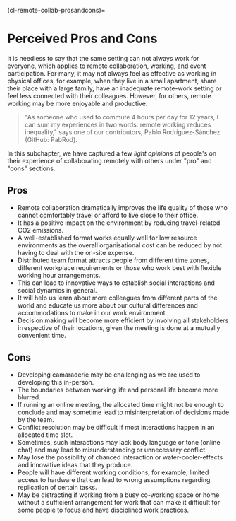 (cl-remote-collab-prosandcons)=
# Perceived Pros and Cons

It is needless to say that the same setting can not always work for everyone, which applies to remote collaboration, working, and event participation.
For many, it may not always feel as effective as working in physical offices, for example, when they live in a small apartment, share their place with a large family, have an inadequate remote-work setting or feel less connected with their colleagues.
However, for others, remote working may be more enjoyable and productive.
> "As someone who used to commute 4 hours per day for 12 years, I can sum my experiences in two words: remote working reduces inequality," says one of our contributors, Pablo Rodríguez-Sánchez (GitHub: PabRod).

In this subchapter, we have captured a few *light opinions* of people's on their experience of collaborating remotely with others under "pro" and "cons" sections.

## Pros

- Remote collaboration dramatically improves the life quality of those who cannot comfortably travel or afford to live close to their office.
- It has a positive impact on the environment by reducing travel-related CO2 emissions.
- A well-established format works equally well for low resource environments as the overall organisational cost can be reduced by not having to deal with the on-site expense.
- Distributed team format attracts people from different time zones, different workplace requirements or those who work best with flexible working hour arrangements.
- This can lead to innovative ways to establish social interactions and social dynamics in general.
- It will help us learn about more colleagues from different parts of the world and educate us more about our cultural differences and accommodations to make in our work environment.
- Decision making will become more efficient by involving all stakeholders irrespective of their locations, given the meeting is done at a mutually convenient time.

## Cons

- Developing camaraderie may be challenging as we are used to developing this in-person.
- The boundaries between working life and personal life become more blurred.
- If running an online meeting, the allocated time might not be enough to conclude and may sometime lead to misinterpretation of decisions made by the team.
- Conflict resolution may be difficult if most interactions happen in an allocated time slot.
- Sometimes, such interactions may lack body language or tone (online chat) and may lead to misunderstanding or unnecessary conflict.
- May lose the possibility of chanced interaction or water-cooler-effects and innovative ideas that they produce.
- People will have different working conditions, for example, limited access to hardware that can lead to wrong assumptions regarding replication of certain tasks.
- May be distracting if working from a busy co-working space or home without a sufficient arrangement for work that can make it difficult for some people to focus and have disciplined work practices.
